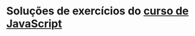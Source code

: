 <h1>Soluções de exercícios do <a href="https://www.freecodecamp.org/learn/javascript-algorithms-and-data-structures/">curso de JavaScript</a></h1>